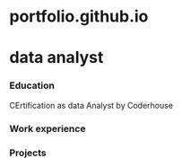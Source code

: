 # portfolio.github.io

# data analyst 

### Education
CErtification as data Analyst by Coderhouse 

### Work experience

### Projects
